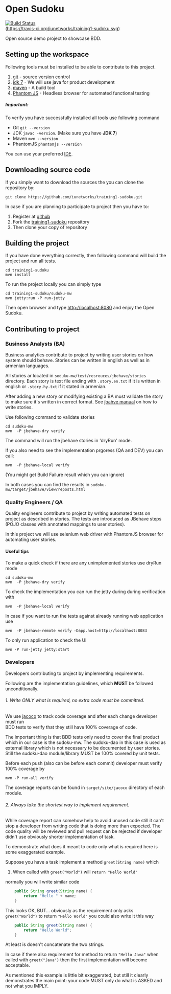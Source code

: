 # Open Sudoku 
 
[![Build Status](https://travis-ci.org/iunetworks/training1-sudoku.svg)](https://travis-ci.org/iunetworks/training1-sudoku)  
(https://travis-ci.org/iunetworks/training1-sudoku.svg)

Open source demo project to showcase BDD.

## Setting up the workspace

Following tools must be installed to be able to contribute to this project.

1. [git](http://git-scm.com/) - source version control
2. [jdk 7](http://www.oracle.com/technetwork/java/javase/downloads/jdk7-downloads-1880260.html) - We will use java for product development 
3. [maven](http://maven.apache.org/download.cgi) - A build tool 
4. [Phantom JS](http://phantomjs.org/download.html) - Headless browser for automated functional testing

##### Important:
To verify you have successfully installed all tools use following command

- Git
 `git --version`
- JDK `javac -version`. (Make sure you have **JDK 7**)
- Maven `mvn --version`
- PhantomJS `phantomjs --version`

You can use your preferred [IDE](http://en.wikipedia.org/wiki/Comparison_of_integrated_development_environments#Java). 

## Downloading source code

If you simply want to download the sources the you can clone the repository by:

    git clone https://github.com/iunetworks/training1-sudoku.git

In case if you are planning to participate to project then you have to:

1. Register at [github](https://github.com)
2. Fork the [training1-sudoku](https://github.com/iunetworks/training1-sudoku) repository
3. Then clone your copy of repository

## Building the project

If you have done everything correctly, then following command will build the project and run all tests. 

    cd training1-sudoku
    mvn install

To run the project locally you can simply type

    cd training1-sudoku/sudoku-mw
    mvn jetty:run -P run-jetty

Then open browser and type [http://localhost:8080](http://localhost:8080) and enjoy the Open Sudoku.

## Contributing to project

### Business Analysts (BA)
Business analytics contribute to project by writing user stories on how system should behave. Stories can be written
in english as well as in armenian languages. 

All stories ar located in `soduku-mw/test/resrouces/jbehave/stories` 
directory. Each story is text file ending with `.story.en.txt` if it is written in english or `.story.hy.txt` if 
it stated in armenian.

After adding a new story or modifying existing a BA must validate the story to make sure it's written in correct format.
See [jbahve manual](http://jbehave.org/reference/stable/developing-stories.html#writing) on how to write stories.

Use following command to validate stories

    cd sudoku-mw
    mvn  -P jbehave-dry verify

The command will run the jbehave stories in 'dryRun' mode.

If you also need to see the implementation prgoress (QA and DEV) you can call:

    mvn  -P jbehave-local verify

(You might get Build Failure result which you can ignore)

In both cases you can find the results in `sudoku-mw/target/jbehave/view/reposts.html`
  

### Quality Engineers / QA

Quality engineers contribute to project by writing automated tests on project as described in stories. The tests are
introduced as JBehave steps (POJO classes with annotated mappings to user stories). 

In this project we will use selenium web driver with PhantomJS browser for automating user stories.
 
#### Useful tips

To make a quick check if there are any unimplemented stories use dryRun mode

    cd sudoku-mw
    mvn  -P jbehave-dry verify
    
To check the implementation you can run the jetty during during verification with

    mvn  -P jbehave-local verify

In case if you want to run the tests against  already running web application use

    mvn  -P jbehave-remote verify -Dapp.host=http://localhost:8083 
    
To only run application to check the UI

    mvn -P run-jetty jetty:start


### Developers

Developers contributing to project by implementing requirements. 

Following are the implementation guidelines, which **MUST**  be followed unconditionally.
  
###### 1. Write ONLY what is required, no extra code must be committed.

We use [jacoco](http://www.eclemma.org/jacoco/) to track code coverage and after each change developer must run  
BDD tests to verify that they still have 100% coverage of code. 

The important thing is that BDD tests only need to cover the final product which in our case is the sudoku-mw. The
sudoku-dao in this case is used as external library which is not necessary to be documented by user stories. 
Still the sudoku-dao module/library MUST be 100% covered by unit tests.
 
Before each push (also can be before each commit) developer must verify 100% coverage by
 
    mvn -P run-all verify
    
The coverage reports can be found in `target/site/jacoco` directory of each module.

###### 2. Always take the shortest way to implement requirement.

While coverage report can somehow help to avoid unused code still it can't stop a developer from writing code that
is doing more than expected. The code quality will be reviewed and pull request can be rejected if developer didn't use
obviously shorter implementation of task.

To demonstrate what does it meant to code only what is required here is some exaggerated example.

Suppose you have a task implement a method `greet(String name)` which 
 
 1. When called with `greet("World")` will `return "Hello World"`
 
 normally you will write similar code
 
```java
    public String greet(String name) {
        return "Hello " + name;
    }
```

This looks OK, BUT... obviously as the requirement only asks `greet("World")` to return `"Hello World"` you could also write it this way 

```java
    public String greet(String name) {
        return "Hello World";
    }
```

At least is doesn't concatenate the two strings.

In case if there also requirement for method to return `"Hello Java"` when called with `greet("Java")` then the first
implementation will become acceptable.

As mentioned this example is little bit exaggerated, but still it clearly demonstrates the main point: your code MUST only do 
what is ASKED and not what you IMPLY.

